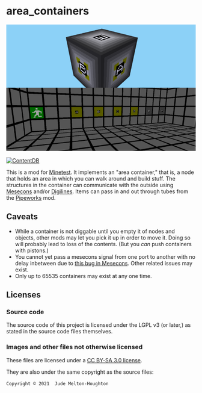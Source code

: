 # area\_containers

![The outside and inside of an area container](screenshot.png)

[![ContentDB](https://content.minetest.net/packages/jwmhjwmh/area_containers/shields/title/)](https://content.minetest.net/packages/jwmhjwmh/area_containers/)

This is a mod for [Minetest][1]. It implements an "area container," that is,
a node that holds an area in which you can walk around and build stuff. The
structures in the container can communicate with the outside using
[Mesecons][2] and/or [Digilines][3]. Items can pass in and out through tubes
from the [Pipeworks][4] mod.

## Caveats

- While a container is not diggable until you empty it of nodes and objects,
  other mods may let you pick it up in order to move it. Doing so will probably
  lead to loss of the contents. (But you _can_ push containers with pistons.)
- You cannot yet pass a mesecons signal from one port to another with no delay
  inbetween due to [this bug in Mesecons][5]. Other related issues may exist.
- Only up to 65535 containers may exist at any one time.

## Licenses

### Source code

The source code of this project is licensed under the LGPL v3 (or later,)
as stated in the source code files themselves.

### Images and other files not otherwise licensed

These files are licensed under a [CC BY-SA 3.0 license][6].

They are also under the same copyright as the source files:

    Copyright © 2021  Jude Melton-Houghton

[1]: https://www.minetest.net/
[2]: https://mesecons.net/
[3]: https://mesecons.net/digilines.html
[4]: https://gitlab.com/VanessaE/pipeworks/-/wikis/home
[5]: https://github.com/minetest-mods/mesecons/issues/571
[6]: https://creativecommons.org/licenses/by-sa/3.0/
